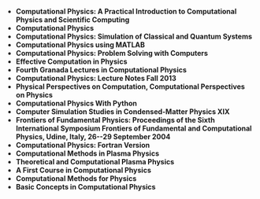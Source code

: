 <ul>
 <li><b><a target="_blank" href="https://github.com/theaidev/Computational-Physics-Books/blob/master/ctp(1).pdf" style="text-decoration:none;">Computational Physics: A Practical Introduction to Computational Physics and Scientific Computing</a></b></li>
  
<li><b><a target="_blank" href="https://github.com/theaidev/Computational-Physics-Books/blob/master/ctp(2).pdf" style="text-decoration:none;">Computational Physics </a></b></li>  
  
<li><b><a target="_blank" href="https://github.com/theaidev/Computational-Physics-Books/blob/master/ctp(3).pdf" style="text-decoration:none;">Computational Physics: Simulation of Classical and Quantum Systems</a></b></li>
                               
 <li><b><a target="_blank" href="https://github.com/theaidev/Computational-Physics-Books/blob/master/ctp(4).pdf" style="text-decoration:none;">Computational Physics using MATLAB</a></b></li>                              
<li><b><a target="_blank" href="https://github.com/theaidev/Computational-Physics-Books/blob/master/ctp(5).pdf" style="text-decoration:none;"> Computational Physics: Problem Solving with Computers</a></b></li>
 <li><b><a target="_blank" href="https://github.com/theaidev/Computational-Physics-Books/blob/master/ctp(6).pdf" style="text-decoration:none;">Effective Computation in Physics </a></b></li>
                <li><b><a target="_blank" href="https://github.com/theaidev/Computational-Physics-Books/blob/master/ctp(7).pdf" style="text-decoration:none;">Fourth Granada Lectures in Computational Physics</a></b></li>                                
         <li><b><a target="_blank" href="https://github.com/theaidev/Computational-Physics-Books/blob/master/ctp(8).pdf" style="text-decoration:none;">Computational Physics: Lecture Notes Fall 2013</a></b></li>                                 

<li><b><a target="_blank" href="https://github.com/theaidev/Computational-Physics-Books/blob/master/ctp(9).pdf" style="text-decoration:none;">Physical Perspectives on Computation, Computational Perspectives on Physics</a></b></li>

  <li><b><a target="_blank" href="https://github.com/theaidev/Computational-Physics-Books/blob/master/ctp(10).pdf" style="text-decoration:none;">Computational Physics With Python</a></b></li> 

<li><b><a target="_blank" href="https://github.com/theaidev/Computational-Physics-Books/blob/master/ctp(11).pdf" style="text-decoration:none;">Computer Simulation Studies in Condensed-Matter Physics XIX</a></b></li>                          

  <li><b><a target="_blank" href="https://github.com/theaidev/Computational-Physics-Books/blob/master/ctp(12).pdf" style="text-decoration:none;">Frontiers of Fundamental Physics: Proceedings of the Sixth International Symposium Frontiers of Fundamental and
Computational Physics, Udine, Italy, 26--29 September 2004</a></b></li> 

<li><b><a target="_blank" href="https://github.com/theaidev/Computational-Physics-Books/blob/master/ctp(13).pdf" style="text-decoration:none;"> Computational Physics: Fortran Version </a></b></li>


<li><b><a target="_blank" href="https://github.com/theaidev/Computational-Physics-Books/blob/master/ctp(14).pdf" style="text-decoration:none;">Computational Methods in Plasma Physics</a></b></li>
                <li><b><a target="_blank" href="https://github.com/theaidev/Computational-Physics-Books/blob/master/ctp(15).pdf" style="text-decoration:none;">Theoretical and Computational Plasma Physics</a></b></li>                                
         <li><b><a target="_blank" href="https://github.com/theaidev/Computational-Physics-Books/blob/master/ctp(16).rar" style="text-decoration:none;">A First Course in Computational Physics</a></b></li>                                 


  <li><b><a target="_blank" href="https://github.com/theaidev/Computational-Physics-Books/blob/master/ctp(17).pdf" style="text-decoration:none;">Computational Methods for Physics</a></b></li> 

<li><b><a target="_blank" href="https://github.com/theaidev/Computational-Physics-Books/blob/master/ctp(18).pdf" style="text-decoration:none;">Basic Concepts in Computational Physics </a></b></li>






</ul>

